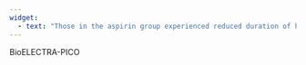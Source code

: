 ```yaml
---
widget:
  - text: "Those in the aspirin group experienced reduced duration of headache compared to those in the placebo arm (P<0.05)"
---
```


BioELECTRA-PICO